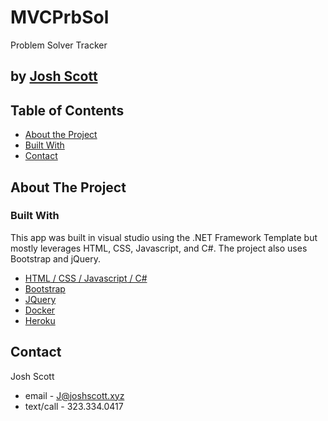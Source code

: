 # MVCPrbSol
 Problem Solver Tracker

## by [Josh Scott](https://thejoshscott.com/)

<!-- TABLE OF CONTENTS -->
## Table of Contents

* [About the Project](#about-the-project)
* [Built With](#built-with)
* [Contact](#contact)

## About The Project

### Built With

This app was built in visual studio using the .NET Framework Template but mostly leverages HTML, CSS, Javascript, and C#. The project also uses Bootstrap and jQuery.

* [HTML](https://www.w3schools.com/html/)[ / CSS](https://www.w3schools.com/css/)[ / Javascript](https://www.w3schools.com/js/DEFAULT.asp)[ / C#](https://docs.microsoft.com/en-us/dotnet/csharp/)
* [Bootstrap](https://getbootstrap.com)
* [JQuery](https://jquery.com)
* [Docker](https://docker.com)
* [Heroku](https://heroku.com)

<!-- CONTACT -->
## Contact

Josh Scott
* email - J@joshscott.xyz
* text/call - 323.334.0417
